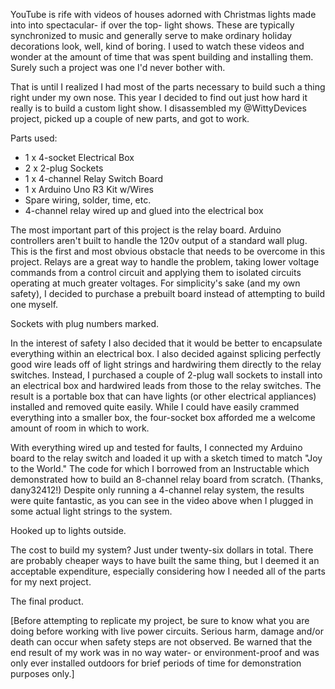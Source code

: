 YouTube is rife with videos of houses adorned with Christmas lights made into into spectacular- if over the top- light shows. These are typically synchronized to music and generally serve to make ordinary holiday decorations look, well, kind of boring. I used to watch these videos and wonder at the amount of time that was spent building and installing them. Surely such a project was one I'd never bother with.

That is until I realized I had most of the parts necessary to build such a thing right under my own nose. This year I decided to find out just how hard it really is to build a custom light show. I disassembled my @WittyDevices project, picked up a couple of new parts, and got to work.

Parts used:
- 1 x 4-socket Electrical Box
- 2 x 2-plug Sockets
- 1 x 4-channel Relay Switch Board
- 1 x Arduino Uno R3 Kit w/Wires
- Spare wiring, solder, time, etc.
- 4-channel relay wired up and glued into the electrical box

The most important part of this project is the relay board. Arduino controllers aren't built to handle the 120v output of a standard wall plug. This is the first and most obvious obstacle that needs to be overcome in this project. Relays are a great way to handle the problem, taking lower voltage commands from a control circuit and applying them to isolated circuits operating at much greater voltages. For simplicity's sake (and my own safety), I decided to purchase a prebuilt board instead of attempting to build one myself.

Sockets with plug numbers marked.

In the interest of safety I also decided that it would be better to encapsulate everything within an electrical box. I also decided against splicing perfectly good wire leads off of light strings and hardwiring them directly to the relay switches. Instead, I purchased a couple of 2-plug wall sockets to install into an electrical box and hardwired leads from those to the relay switches. The result is a portable box that can have lights (or other electrical appliances) installed and removed quite easily. While I could have easily crammed everything into a smaller box, the four-socket box afforded me a welcome amount of room in which to work.

With everything wired up and tested for faults, I connected my Arduino board to the relay switch and loaded it up with a sketch timed to match "Joy to the World." The code for which I borrowed from an Instructable which demonstrated how to build an 8-channel relay board from scratch. (Thanks, dany32412!) Despite only running a 4-channel relay system, the results were quite fantastic, as you can see in the video above when I plugged in some actual light strings to the system.

Hooked up to lights outside.

The cost to build my system? Just under twenty-six dollars in total. There are probably cheaper ways to have built the same thing, but I deemed it an acceptable expenditure, especially considering how I needed all of the parts for my next project.

The final product.

[Before attempting to replicate my project, be sure to know what you are doing before working with live power circuits. Serious harm, damage and/or death can occur when safety steps are not observed. Be warned that the end result of my work was in no way water- or environment-proof and was only ever installed outdoors for brief periods of time for demonstration purposes only.]